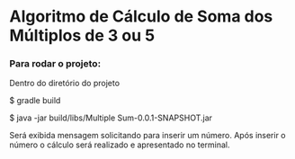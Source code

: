 # Algoritmo de Cálculo de Soma dos Múltiplos de 3 ou 5

### Para rodar o projeto:

Dentro do diretório do projeto

$ gradle build

$ java -jar build/libs/Multiple Sum-0.0.1-SNAPSHOT.jar

Será exibida mensagem solicitando para inserir um número. Após inserir o número o cálculo será realizado e apresentado no terminal.